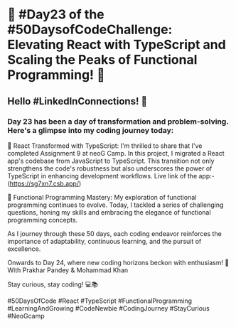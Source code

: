 # 🚀 #Day23 of the #50DaysofCodeChallenge: Elevating React with TypeScript and Scaling the Peaks of Functional Programming! 🚀

## Hello #LinkedInConnections! 👋

### Day 23 has been a day of transformation and problem-solving. Here's a glimpse into my coding journey today:

🔄 React Transformed with TypeScript: I'm thrilled to share that I've completed Assignment 9 at neoG Camp. In this project, I migrated a React app's codebase from JavaScript to TypeScript. This transition not only strengthens the code's robustness but also underscores the power of TypeScript in enhancing development workflows.
Live link of the app:- (https://sg7xn7.csb.app/)

🧩 Functional Programming Mastery: My exploration of functional programming continues to evolve. Today, I tackled a series of challenging questions, honing my skills and embracing the elegance of functional programming concepts.

As I journey through these 50 days, each coding endeavor reinforces the importance of adaptability, continuous learning, and the pursuit of excellence.

Onwards to Day 24, where new coding horizons beckon with enthusiasm! 🌟
With Prakhar Pandey & Mohammad Khan

Stay curious, stay coding! 💻📚

#50DaysOfCode #React #TypeScript #FunctionalProgramming #LearningAndGrowing #CodeNewbie #CodingJourney #StayCurious #NeoGcamp
